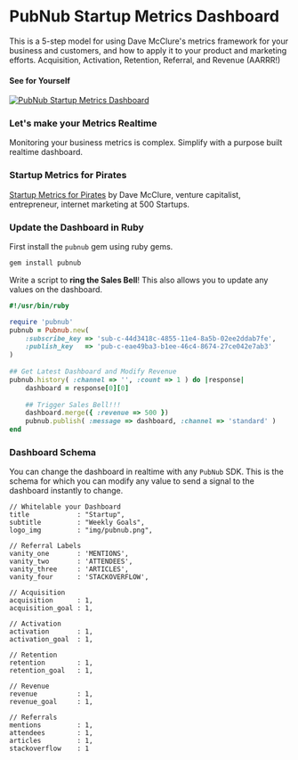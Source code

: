 # PubNub Startup Metrics Dashboard

This is a 5-step model for using Dave McClure's 
metrics framework for your business and customers,
and how to apply it to your product and marketing efforts.
Acquisition, Activation, Retention, Referral, and Revenue (AARRR!)

#### See for Yourself

[![PubNub Startup Metrics Dashboard](http://pubnub.s3.amazonaws.com/assets/startup-metrics-dasbhoard-video.gif)](http://stephenlb.github.io/startup-metrics-dashboard/)

### Let's make your Metrics Realtime

Monitoring your business metrics is complex.
Simplify with a purpose built realtime dashboard.

### Startup Metrics for Pirates

[Startup Metrics for Pirates](
http://www.slideshare.net/dmc500hats/startup-metrics-for-pirates-long-version)
by Dave McClure, venture capitalist, entrepreneur,
internet marketing at 500 Startups.

### Update the Dashboard in Ruby

First install the `pubnub` gem using ruby gems.

```bash
gem install pubnub
```
 
Write a script to **ring the Sales Bell**!
This also allows you to update any values on the dashboard.

```ruby
#!/usr/bin/ruby

require 'pubnub'
pubnub = Pubnub.new(
    :subscribe_key => 'sub-c-44d3418c-4855-11e4-8a5b-02ee2ddab7fe',
    :publish_key   => 'pub-c-eae49ba3-b1ee-46c4-8674-27ce042e7ab3'
)
 
## Get Latest Dashboard and Modify Revenue
pubnub.history( :channel => '', :count => 1 ) do |response|
    dashboard = response[0][0]
 
    ## Trigger Sales Bell!!!
    dashboard.merge({ :revenue => 500 })
    pubnub.publish( :message => dashboard, :channel => 'standard' )
end
```

### Dashboard Schema

You can change the dashboard in realtime with any `PubNub` SDK.
This is the schema for which you can modify any value to
send a signal to the dashboard instantly to change.

```
// Whitelable your Dashboard
title            : "Startup",
subtitle         : "Weekly Goals",
logo_img         : "img/pubnub.png",

// Referral Labels
vanity_one       : 'MENTIONS',
vanity_two       : 'ATTENDEES',
vanity_three     : 'ARTICLES',
vanity_four      : 'STACKOVERFLOW',

// Acquisition
acquisition      : 1,
acquisition_goal : 1,

// Activation
activation       : 1,
activation_goal  : 1,

// Retention
retention        : 1,
retention_goal   : 1,

// Revenue
revenue          : 1,
revenue_goal     : 1,

// Referrals
mentions         : 1,
attendees        : 1,
articles         : 1,
stackoverflow    : 1
```
